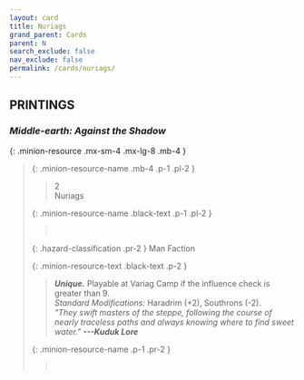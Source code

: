 ```yaml
---
layout: card
title: Nuriags
grand_parent: Cards
parent: N
search_exclude: false
nav_exclude: false
permalink: /cards/nuriags/
---
```


## PRINTINGS


### _Middle-earth: Against the Shadow_

{: .minion-resource .mx-sm-4 .mx-lg-8 .mb-4 }
> {: .minion-resource-name .mb-4 .p-1 .pl-2 }
> > <div class="hazard-mp">2</div>
> > <div class="card-name">Nuriags</div>
>
> {: .minion-resource-name .black-text .p-1 .pl-2 }
> > &nbsp;
>
> {: .hazard-classification .pr-2 }
> Man Faction
>
> {: .minion-resource-text .black-text .p-2 }
> > _**Unique.**_ Playable at Variag Camp if the influence check is greater than 9. <br>_Standard Modifications:_ Haradrim (+2), Southrons (-2). <br>_"They swift masters of the steppe, following the course of nearly traceless paths and always knowing where to find sweet water."_ ***---Kuduk Lore*** 
> 
> {: .minion-resource-name .p-1 .pr-2 }
> > <div class="card-shield"></div>
> > <div class="card-corruption-white">&nbsp;</div>
